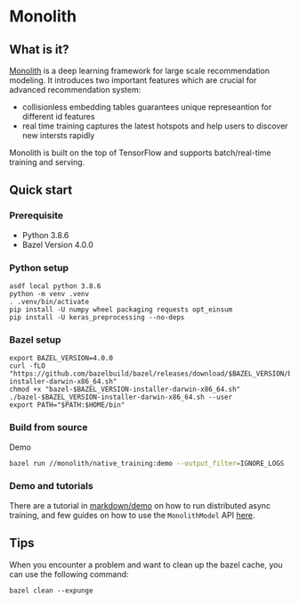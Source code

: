# Monolith

## What is it?

[Monolith](https://arxiv.org/abs/2209.07663) is a deep learning framework for large scale recommendation modeling. It introduces two important features which are crucial for advanced recommendation system:
* collisionless embedding tables guarantees unique represeantion for different id features
* real time training captures the latest hotspots and help users to discover new intersts rapidly

Monolith is built on the top of TensorFlow and supports batch/real-time training and serving.


## Quick start

### Prerequisite

- Python 3.8.6
- Bazel Version 4.0.0

### Python setup

```
asdf local python 3.8.6
python -m venv .venv
. .venv/bin/activate
pip install -U numpy wheel packaging requests opt_einsum
pip install -U keras_preprocessing --no-deps
```

### Bazel setup

```
export BAZEL_VERSION=4.0.0
curl -fLO "https://github.com/bazelbuild/bazel/releases/download/$BAZEL_VERSION/bazel-$BAZEL_VERSION-installer-darwin-x86_64.sh"
chmod +x "bazel-$BAZEL_VERSION-installer-darwin-x86_64.sh"
./bazel-$BAZEL_VERSION-installer-darwin-x86_64.sh --user
export PATH="$PATH:$HOME/bin"
```

### Build from source

Demo

```bash
bazel run //monolith/native_training:demo --output_filter=IGNORE_LOGS
```

### Demo and tutorials

There are a tutorial in [markdown/demo](markdown/demo) on how to run distributed async training, and few guides on how to use the `MonolithModel` API [here](markdown).

## Tips

When you encounter a problem and want to clean up the bazel cache, you can use the following command:

```
bazel clean --expunge
```
